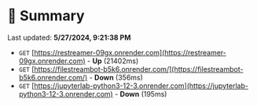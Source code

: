 # 📖 Summary
Last updated: **5/27/2024, 9:21:38 PM**

- `GET` [https://restreamer-09gx.onrender.com](https://restreamer-09gx.onrender.com) - **Up** (21402ms)
- `GET` [https://filestreambot-b5k6.onrender.com/](https://filestreambot-b5k6.onrender.com/) - **Down** (356ms)
- `GET` [https://jupyterlab-python3-12-3.onrender.com](https://jupyterlab-python3-12-3.onrender.com) - **Down** (195ms)
